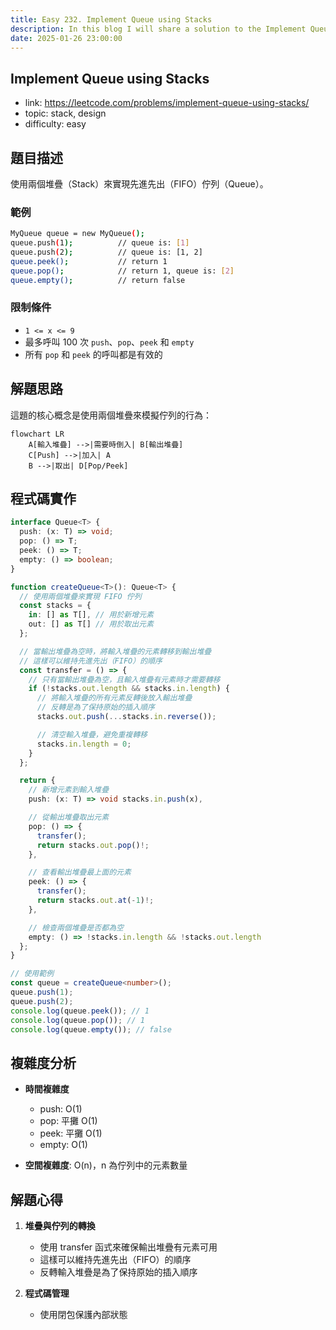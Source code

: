 ```yaml
---
title: Easy 232. Implement Queue using Stacks
description: In this blog I will share a solution to the Implement Queue using Stacks problem
date: 2025-01-26 23:00:00
---
```


## Implement Queue using Stacks

- link: https://leetcode.com/problems/implement-queue-using-stacks/
- topic: stack, design
- difficulty: easy

## 題目描述

使用兩個堆疊（Stack）來實現先進先出（FIFO）佇列（Queue）。

### 範例

```bash
MyQueue queue = new MyQueue();
queue.push(1);          // queue is: [1]
queue.push(2);          // queue is: [1, 2]
queue.peek();           // return 1
queue.pop();            // return 1, queue is: [2]
queue.empty();          // return false
```

### 限制條件

- `1 <= x <= 9`
- 最多呼叫 100 次 `push`、`pop`、`peek` 和 `empty`
- 所有 `pop` 和 `peek` 的呼叫都是有效的

## 解題思路

這題的核心概念是使用兩個堆疊來模擬佇列的行為：

```mermaid
flowchart LR
    A[輸入堆疊] -->|需要時倒入| B[輸出堆疊]
    C[Push] -->|加入| A
    B -->|取出| D[Pop/Peek]
```

## 程式碼實作

```typescript
interface Queue<T> {
  push: (x: T) => void;
  pop: () => T;
  peek: () => T;
  empty: () => boolean;
}

function createQueue<T>(): Queue<T> {
  // 使用兩個堆疊來實現 FIFO 佇列
  const stacks = {
    in: [] as T[], // 用於新增元素
    out: [] as T[] // 用於取出元素
  };

  // 當輸出堆疊為空時，將輸入堆疊的元素轉移到輸出堆疊
  // 這樣可以維持先進先出（FIFO）的順序
  const transfer = () => {
    // 只有當輸出堆疊為空，且輸入堆疊有元素時才需要轉移
    if (!stacks.out.length && stacks.in.length) {
      // 將輸入堆疊的所有元素反轉後放入輸出堆疊
      // 反轉是為了保持原始的插入順序
      stacks.out.push(...stacks.in.reverse());

      // 清空輸入堆疊，避免重複轉移
      stacks.in.length = 0;
    }
  };

  return {
    // 新增元素到輸入堆疊
    push: (x: T) => void stacks.in.push(x),

    // 從輸出堆疊取出元素
    pop: () => {
      transfer();
      return stacks.out.pop()!;
    },

    // 查看輸出堆疊最上面的元素
    peek: () => {
      transfer();
      return stacks.out.at(-1)!;
    },

    // 檢查兩個堆疊是否都為空
    empty: () => !stacks.in.length && !stacks.out.length
  };
}

// 使用範例
const queue = createQueue<number>();
queue.push(1);
queue.push(2);
console.log(queue.peek()); // 1
console.log(queue.pop()); // 1
console.log(queue.empty()); // false
```

## 複雜度分析

- **時間複雜度**
  - push: O(1)
  - pop: 平攤 O(1)
  - peek: 平攤 O(1)
  - empty: O(1)

- **空間複雜度**: O(n)，n 為佇列中的元素數量

## 解題心得

1. **堆疊與佇列的轉換**
   - 使用 transfer 函式來確保輸出堆疊有元素可用
   - 這樣可以維持先進先出（FIFO）的順序
   - 反轉輸入堆疊是為了保持原始的插入順序

2. **程式碼管理**
   - 使用閉包保護內部狀態
